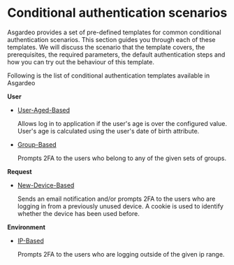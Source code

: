 # Conditional authentication scenarios

Asgardeo provides a set of pre-defined templates for common conditional authentication scenarios. This section guides
you through each of these templates. We will discuss the scenario that the template covers, the prerequisites, the
required parameters, the default authentication steps and how you can try out the behaviour of this template.

Following is the list of conditional authentication templates available in Asgardeo

**User**

* <a href="../conditional-auth-scenarios/user-aged-based-template">User-Aged-Based</a>

  Allows log in to application if the user's age is over the configured value. User's age is calculated using the user's
  date of birth attribute.

* <a href="../conditional-auth-scenarios/group-based-template">Group-Based</a>

  Prompts 2FA to the users who belong to any of the given sets of groups.

**Request**

* <a href="../conditional-auth-scenarios/new-device-based-template">New-Device-Based</a>

  Sends an email notification and/or prompts 2FA to the users who are logging in from a previously unused device. A
  cookie is used to identify whether the device has been used before.

**Environment**

* <a href="../conditional-auth-scenarios/ip-based-template">IP-Based</a>

  Prompts 2FA to the users who are logging outside of the given ip range.
